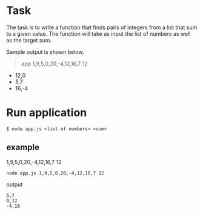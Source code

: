 # Task
The task is to write a function that finds pairs of integers from a list that
sum to a given value. The function will take as input the list of numbers as
well as the target sum.

Sample output is shown below.
> app 1,9,5,0,20,-4,12,16,7 12
+ 12,0
+ 5,7
+ 16,-4

# Run application

```shell
$ node app.js <list of numbers> <sum>
```

## example 
1,9,5,0,20,-4,12,16,7 12
```shell
node app.js 1,9,5,0,20,-4,12,16,7 12
```
output
```shell
5,7
0,12
-4,16
```
